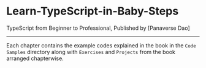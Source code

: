 # Learn-TypeScript-in-Baby-Steps

TypeScript from Beginner to Professional, Published by [Panaverse Dao]



----------------------------------------------------
Each chapter contains the example codes explained in the book in the `Code Samples` directory along with `Exercises` and `Projects` from the book arranged chapterwise.